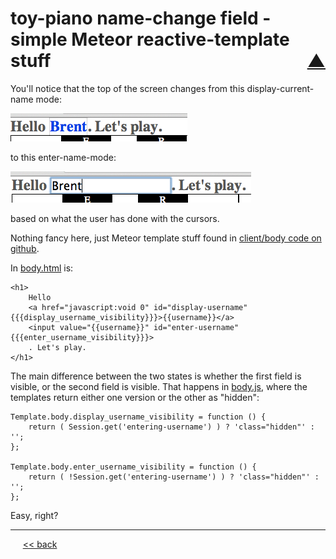 toy-piano name-change field - simple Meteor reactive-template stuff <span style="float:right;"> [&#x25B2;](../README.md#interesting-bits)</span>
===============

You'll notice that the top of the screen changes from this display-current-name mode:

![](https://github.com/BrentNoorda/toy-piano/blob/master/SLIDES/showname.png?raw=true)

to this enter-name-mode:

![](https://github.com/BrentNoorda/toy-piano/blob/master/SLIDES/changename.png?raw=true)

based on what the user has done with the cursors.

Nothing fancy here, just Meteor template stuff found in [client/body code on github](https://github.com/BrentNoorda/toy-piano/tree/master/client/body).

In [body.html](https://github.com/BrentNoorda/toy-piano/blob/master/client/body/body.html) is:

    <h1>
        Hello
        <a href="javascript:void 0" id="display-username" {{{display_username_visibility}}}>{{username}}</a>
        <input value="{{username}}" id="enter-username" {{{enter_username_visibility}}}>
        . Let's play.
    </h1>

The main difference between the two states is whether the first field is visible, or the second field is visible.  That happens in [body.js](https://github.com/BrentNoorda/toy-piano/blob/master/client/body/body.js), where the templates return either one version or the other as "hidden":

    Template.body.display_username_visibility = function () {
        return ( Session.get('entering-username') ) ? 'class="hidden"' : '';
    };

    Template.body.enter_username_visibility = function () {
        return ( !Session.get('entering-username') ) ? 'class="hidden"' : '';
    };

Easy, right?

------

&nbsp;&nbsp;&nbsp;&nbsp; [&lt;&lt; back](../README.md#interesting-bits)
